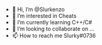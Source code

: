 - 👋 Hi, I’m @Slurkenzo
- 👀 I’m interested in Cheats
- 🌱 I’m currently learning C++/C#
- 💞️ I’m looking to collaborate on ...
- 📫 How to reach me Slurky#0736

<!---
Slurkenzo/Slurkenzo is a ✨ special ✨ repository because its `README.md` (this file) appears on your GitHub profile.
You can click the Preview link to take a look at your changes.
--->
